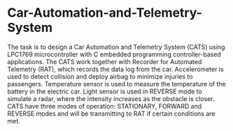 # Car-Automation-and-Telemetry-System
The task is to design a Car Automation and Telemetry System (CATS) using LPC1769 microcontroller with C embedded programming controller-based applications. The CATS work together with Recorder for Automated Telemetry (RAT), which records the data log from the car. Accelerometer is used to detect collision and deploy airbag to minimize injuries to passengers. Temperature sensor is used to measure the temperature of the battery in the electric car. Light sensor is used in REVERSE mode to simulate a radar, where the intensity increases as the obstacle is closer. CATS have three modes of operation: STATIONARY, FORWARD and REVERSE modes and will be transmitting to RAT if certain conditions are met.
